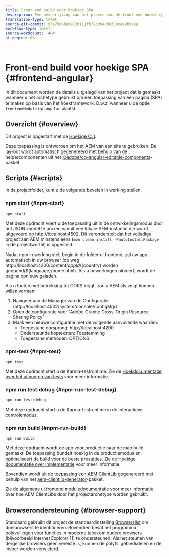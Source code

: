 ```yaml
---
title: Front-end build voor hoekige SPA
description: Een beschrijving van het proces van de front-end bouwstijl voor Hoekgebaseerde SPA projecten
translation-type: tm+mt
source-git-commit: 93a7ba6b8a972d111fb723cb40b0380cea9b5a9a
workflow-type: tm+mt
source-wordcount: '404'
ht-degree: 0%

---
```



# Front-end build voor hoekige SPA {#frontend-angular}

In dit document worden de details uitgelegd van het project dat is gemaakt wanneer u het archetype gebruikt om een toepassing van één pagina (SPA) te maken op basis van het hoekframework. D.w.z. wanneer u de optie `frontendModule` op `angular` plaatst.

## Overzicht {#overview}

Dit project is opgestart met de [Hoekige CLI](https://github.com/angular/angular-cli).

Deze toepassing is ontworpen om het AEM van een site te gebruiken. De lay-out wordt automatisch gegenereerd met behulp van de helpercomponenten uit het [@adobe/cq-angular-editable-components](https://www.npmjs.com/package/@adobe/cq-angular-editable-components)-pakket.

## Scripts {#scripts}

In de projectfolder, kunt u de volgende bevelen in werking stellen.

### npm start {#npm-start}

```
npm start
```

Met deze opdracht voert u de toepassing uit in de ontwikkelingsmodus door het JSON-model te proxen vanuit een lokale AEM-instantie die wordt uitgevoerd op http://localhost:4502. Dit veronderstelt dat het volledige project aan AEM minstens eens (`mvn clean install -PautoInstallPackage` in de projectwortel) is opgesteld.

Nadat npm in werking stelt begin in de folder ui.frontend, zal uw app automatisch in uw browser (op weg http://localhost:4200/content/${appId}/${country} worden geopend/${language}/home.html). Als u bewerkingen uitvoert, wordt de pagina opnieuw geladen.

Als u fouten met betrekking tot CORS krijgt, zou u AEM als volgt kunnen willen vormen:

1. Navigeer aan de Manager van de Configuratie (http://localhost:4502/system/console/configMgr)
1. Open de configuratie voor &quot;Adobe Granite Cross-Origin Resource Sharing Policy&quot;
1. Maak een nieuwe configuratie met de volgende aanvullende waarden:
   * Toegestane oorsprong: http://localhost:4200
   * Ondersteunde kopteksten: Toestemming
   * Toegestane methoden: OPTIONS

### npm-test {#npm-test}

```
npm test
```

Met deze opdracht start u de Karma-testruntime. Zie de [Hoekdocumentatie over het uitvoeren van tests](https://angular.io/guide/testing) voor meer informatie.

### npm run test:debug {#npm-run-test-debug}

```
npm run test:debug
```

Met deze opdracht start u de Karma-testruntime in de interactieve controlemodus.

### npm run build {#npm-run-build}

```
npm run build
```

Met deze opdracht wordt de app voor productie naar de map build gemaakt. De toepassing bundelt hoekig in de productiemodus en optimaliseert de build voor de beste prestaties. Zie de [Hoekige documentatie over implementatie](https://angular.io/guide/deployment) voor meer informatie.

Bovendien wordt uit de toepassing een AEM ClientLib gegenereerd met behulp van het [aem-clientlib-generator](https://github.com/wcm-io-frontend/aem-clientlib-generator)-pakket.

Zie de algemene [ui.frontend moduledocumentatie](uifrontend.md#clientlibs) voor meer informatie over hoe AEM ClientLibs door het projectarchetype worden gebruikt.

## Browserondersteuning {#browser-support}

Standaard gebruikt dit project de standaardinstelling [Browserslist](https://github.com/browserslist/browserslist) om doelbrowsers te identificeren. Bovendien bevat het programma polyvullingen voor functies in moderne talen om oudere browsers (bijvoorbeeld Internet Explorer 11) te ondersteunen. Als het steunen van dergelijke browsers geen vereiste is, kunnen de polyfill gebiedsdelen en de invoer worden verwijderd.
